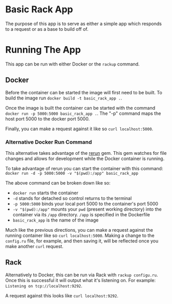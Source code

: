 # Basic Rack App
The purpose of this app is to serve as either a simple app which responds to a
request or as a base to build off of.

# Running The App
This app can be run with either Docker or the `rackup` command.

## Docker
Before the container can be started the image will first need to be built. To
build the image run `docker build -t basic_rack_app .`.

Once the image is built the container can be started with the command
`docker run -p 5000:5000 basic_rack_app .`. The "-p" command maps the host port
5000 to the docker port 5000.

Finally, you can make a request against it like so `curl localhost:5000`.

### Alternative Docker Run Command
This alternative takes advantage of the [rerun](https://github.com/alexch/rerun)
gem. This gem watches for file changes and allows for development while the
Docker container is running.

To take advantage of rerun you can start the container with this command:  
`docker run -d -p 5000:5000 -v "$(pwd):/app" basic_rack_app`

The above command can be broken down like so:  
* `docker run` starts the container
* `-d` stands for detached so control returns to the terminal
* `-p 5000:5000` binds your local port 5000 to the container's port 5000
* `-v "$(pwd):/app"` mounts your `pwd` (present working directory) into the
  container via its `/app` directory. `/app` is specified in the Dockerfile
* `basic_rack_app` is the name of the image

Much like the previous directions, you can make a request against the running
container like so `curl localhost:5000`. Making a change to the `config.ru`
file, for example, and then saving it, will be reflected once you make another
`curl` request.

## Rack
Alternatively to Docker, this can be run via Rack with `rackup configu.ru`. Once
this is successful it will output what it's listening on. For example:
`Listening on tcp://localhost:9292`.

A request against this looks like `curl localhost:9292`.
